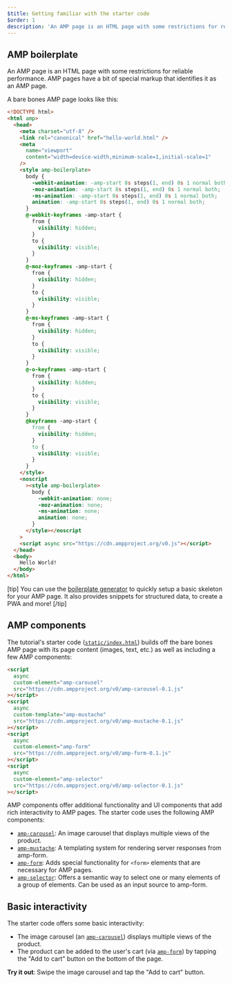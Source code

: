 ```yaml
---
$title: Getting familiar with the starter code
$order: 1
description: 'An AMP page is an HTML page with some restrictions for reliable performance. AMP pages have a bit of special markup that identifies it as an AMP page.'
---
```


## AMP boilerplate

An AMP page is an HTML page with some restrictions for reliable performance. AMP pages have a bit of special markup that identifies it as an AMP page.

A bare bones AMP page looks like this:

```html
<!DOCTYPE html>
<html amp>
  <head>
    <meta charset="utf-8" />
    <link rel="canonical" href="hello-world.html" />
    <meta
      name="viewport"
      content="width=device-width,minimum-scale=1,initial-scale=1"
    />
    <style amp-boilerplate>
      body {
        -webkit-animation: -amp-start 8s steps(1, end) 0s 1 normal both;
        -moz-animation: -amp-start 8s steps(1, end) 0s 1 normal both;
        -ms-animation: -amp-start 8s steps(1, end) 0s 1 normal both;
        animation: -amp-start 8s steps(1, end) 0s 1 normal both;
      }
      @-webkit-keyframes -amp-start {
        from {
          visibility: hidden;
        }
        to {
          visibility: visible;
        }
      }
      @-moz-keyframes -amp-start {
        from {
          visibility: hidden;
        }
        to {
          visibility: visible;
        }
      }
      @-ms-keyframes -amp-start {
        from {
          visibility: hidden;
        }
        to {
          visibility: visible;
        }
      }
      @-o-keyframes -amp-start {
        from {
          visibility: hidden;
        }
        to {
          visibility: visible;
        }
      }
      @keyframes -amp-start {
        from {
          visibility: hidden;
        }
        to {
          visibility: visible;
        }
      }
    </style>
    <noscript
      ><style amp-boilerplate>
        body {
          -webkit-animation: none;
          -moz-animation: none;
          -ms-animation: none;
          animation: none;
        }
      </style></noscript
    >
    <script async src="https://cdn.ampproject.org/v0.js"></script>
  </head>
  <body>
    Hello World!
  </body>
</html>
```

[tip]
You can use the [boilerplate generator](https://amp.dev/boilerplate) to quickly setup a basic skeleton for your AMP page. It also provides snippets for structured data, to create a PWA and more!
[/tip]

## AMP components

The tutorial's starter code ([`static/index.html`](https://github.com/googlecodelabs/advanced-interactivity-in-amp/blob/master/static/index.html)) builds off the bare bones AMP page with its page content (images, text, etc.) as well as including a few AMP components:

```html
<script
  async
  custom-element="amp-carousel"
  src="https://cdn.ampproject.org/v0/amp-carousel-0.1.js"
></script>
<script
  async
  custom-template="amp-mustache"
  src="https://cdn.ampproject.org/v0/amp-mustache-0.1.js"
></script>
<script
  async
  custom-element="amp-form"
  src="https://cdn.ampproject.org/v0/amp-form-0.1.js"
></script>
<script
  async
  custom-element="amp-selector"
  src="https://cdn.ampproject.org/v0/amp-selector-0.1.js"
></script>
```

AMP components offer additional functionality and UI components that add rich interactivity to AMP pages. The starter code uses the following AMP components:

- [`amp-carousel`](../../../../documentation/components/reference/amp-carousel.md): An image carousel that displays multiple views of the product.
- [`amp-mustache`](../../../../documentation/components/reference/amp-mustache.md): A templating system for rendering server responses from amp-form.
- [`amp-form`](../../../../documentation/components/reference/amp-form.md): Adds special functionality for `<form>` elements that are necessary for AMP pages.
- [`amp-selector`](../../../../documentation/components/reference/amp-selector.md): Offers a semantic way to select one or many elements of a group of elements. Can be used as an input source to amp-form.

## Basic interactivity

The starter code offers some basic interactivity:

- The image carousel (an [`amp-carousel`](../../../../documentation/components/reference/amp-carousel.md)) displays multiple views of the product.
- The product can be added to the user's cart (via [`amp-form`](../../../../documentation/components/reference/amp-form.md)) by tapping the "Add to cart" button on the bottom of the page.

**Try it out**: Swipe the image carousel and tap the "Add to cart" button.
